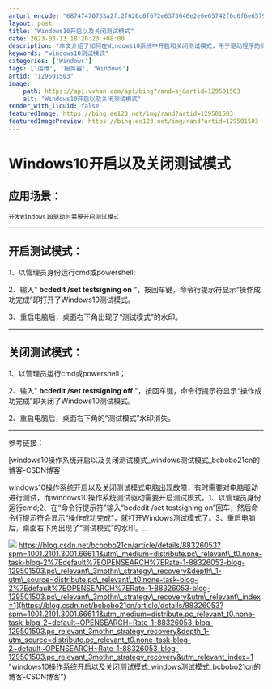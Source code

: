 ```yaml
---
arturl_encode: "68747470733a2f:2f626c6f672e6373646e2e6e65742f6d6f6e6579746563682f:61727469636c652f64657461696c732f313239353031353033"
layout: post
title: "Windows10开启以及关闭测试模式"
date: 2023-03-13 18:26:23 +08:00
description: "本文介绍了如何在Windows10系统中开启和关闭测试模式，用于驱动程序的测试。开启涉及使用管理员权"
keywords: "windows10测试模式"
categories: ['Windows']
tags: ['运维', '服务器', 'Windows']
artid: "129501503"
image:
    path: https://api.vvhan.com/api/bing?rand=sj&artid=129501503
    alt: "Windows10开启以及关闭测试模式"
render_with_liquid: false
featuredImage: https://bing.ee123.net/img/rand?artid=129501503
featuredImagePreview: https://bing.ee123.net/img/rand?artid=129501503
---
```


# Windows10开启以及关闭测试模式

## 应用场景：

`开发Windows10驱动时需要开启测试模式`

---

## 开启测试模式：

1、以管理员身份运行cmd或powershell;

2、输入"
**bcdedit /set testsigning on**
"，按回车键，命令行提示符显示“操作成功完成”即打开了Windows10测试模式。

3、重启电脑后，桌面右下角出现了“测试模式”的水印。

---

## 关闭测试模式：

1、以管理员运行cmd或powershell；

2、输入"
**bcdedit /set testsigning off**
"，按回车键，命令行提示符显示“操作成功完成”即关闭了Windows10测试模式。

2、重启电脑后，桌面右下角的“测试模式”水印消失。

---

参考链接：

[windows10操作系统开启以及关闭测试模式\_windows测试模式\_bcbobo21cn的博客-CSDN博客

windows10操作系统开启以及关闭测试模式电脑出现故障，有时需要对电脑驱动进行测试，而windows10操作系统测试驱动需要开启测试模式。1、以管理员身份运行cmd;2、在“命令行提示符”输入“bcdedit /set testsigning on”回车，然后命令行提示符会显示“操作成功完成”，就打开Windows测试模式了。3、重启电脑后，桌面右下角出现了“测试模式”的水印。...

![](https://i-blog.csdnimg.cn/blog_migrate/be19846480ab44ce477585fc567aeaa0.png)
https://blog.csdn.net/bcbobo21cn/article/details/88326053?spm=1001.2101.3001.6661.1&utm\_medium=distribute.pc\_relevant\_t0.none-task-blog-2%7Edefault%7EOPENSEARCH%7ERate-1-88326053-blog-129501503.pc\_relevant\_3mothn\_strategy\_recovery&depth\_1-utm\_source=distribute.pc\_relevant\_t0.none-task-blog-2%7Edefault%7EOPENSEARCH%7ERate-1-88326053-blog-129501503.pc\_relevant\_3mothn\_strategy\_recovery&utm\_relevant\_index=1](https://blog.csdn.net/bcbobo21cn/article/details/88326053?spm=1001.2101.3001.6661.1&utm_medium=distribute.pc_relevant_t0.none-task-blog-2~default~OPENSEARCH~Rate-1-88326053-blog-129501503.pc_relevant_3mothn_strategy_recovery&depth_1-utm_source=distribute.pc_relevant_t0.none-task-blog-2~default~OPENSEARCH~Rate-1-88326053-blog-129501503.pc_relevant_3mothn_strategy_recovery&utm_relevant_index=1 "windows10操作系统开启以及关闭测试模式_windows测试模式_bcbobo21cn的博客-CSDN博客")